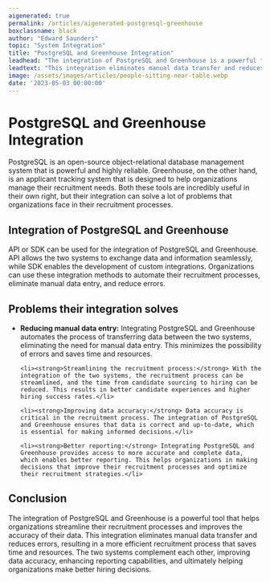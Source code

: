 ```yaml
---
aigenerated: true
permalink: /articles/aigenerated-postgresql-greenhouse
boxclassname: black
author: "Edward Saunders"
topic: "System Integration"
title: "PostgreSQL and Greenhouse Integration"
leadhead: "The integration of PostgreSQL and Greenhouse is a powerful tool that helps organizations streamline their recruitment processes and improves the accuracy of their data"
leadtext: "This integration eliminates manual data transfer and reduces errors, resulting in a more efficient recruitment process that saves time and resources. The two systems complement each other, improving data accuracy, enhancing reporting capabilities, and ultimately helping organizations make better hiring decisions."
image: /assets/images/articles/people-sitting-near-table.webp
date: '2023-05-03 00:00:00'
---
```

<div class="arttext">
<h1>PostgreSQL and Greenhouse Integration</h1>

<p>PostgreSQL is an open-source object-relational database management system that is powerful and highly reliable. Greenhouse, on the other hand, is an applicant tracking system that is designed to help organizations manage their recruitment needs. Both these tools are incredibly useful in their own right, but their integration can solve a lot of problems that organizations face in their recruitment processes.</p>

<h2>Integration of PostgreSQL and Greenhouse</h2>

<p>API or SDK can be used for the integration of PostgreSQL and Greenhouse. API allows the two systems to exchange data and information seamlessly, while SDK enables the development of custom integrations. Organizations can use these integration methods to automate their recruitment processes, eliminate manual data entry, and reduce errors.</p>

<h2>Problems their integration solves</h2>

<ul>
	<li><strong>Reducing manual data entry:</strong> Integrating PostgreSQL and Greenhouse automates the process of transferring data between the two systems, eliminating the need for manual data entry. This minimizes the possibility of errors and saves time and resources.</li>
	
	<li><strong>Streamlining the recruitment process:</strong> With the integration of the two systems, the recruitment process can be streamlined, and the time from candidate sourcing to hiring can be reduced. This results in better candidate experiences and higher hiring success rates.</li>

	<li><strong>Improving data accuracy:</strong> Data accuracy is critical in the recruitment process. The integration of PostgreSQL and Greenhouse ensures that data is correct and up-to-date, which is essential for making informed decisions.</li>

	<li><strong>Better reporting:</strong> Integrating PostgreSQL and Greenhouse provides access to more accurate and complete data, which enables better reporting. This helps organizations in making decisions that improve their recruitment processes and optimize their recruitment strategies.</li>
</ul>

<h2>Conclusion</h2>

<p>The integration of PostgreSQL and Greenhouse is a powerful tool that helps organizations streamline their recruitment processes and improves the accuracy of their data. This integration eliminates manual data transfer and reduces errors, resulting in a more efficient recruitment process that saves time and resources. The two systems complement each other, improving data accuracy, enhancing reporting capabilities, and ultimately helping organizations make better hiring decisions.</p>

</div>